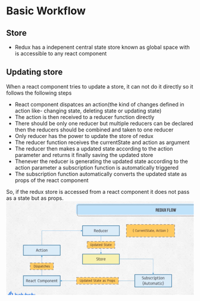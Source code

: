 # Basic Workflow
## Store
- Redux has a indepenent central state store known as global space with is accessible to any react component
## Updating store
When a react component tries to update a store, it can not do it directly so it follows the following steps
- React component dispatces an action(the kind of changes defined in action like- changing state, deleting state or updating state)
- The action is then received to a reducer function directly
- There should be only one reducer but multiple reducers can be declared then the reducers should be combined and taken to one reducer
- Only reducer has the power to update the store of redux
- The reducer function receives the currentState and action as argument
- The reducer then makes a updated state according to the action parameter and returns it finally saving the updated store
- Thenever the reducer is generating the updated state according to the action parameter a subscription function is automatically triggered
- The subscription function automatically converts the updated state as props of the react component

So, if the redux store is accessed from a react component it does not pass as a state but as props.
![redux flow](src/img/generalWorkFlow.png)
